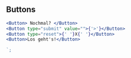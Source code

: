 ## Buttons

```jsx padded
<Button> Nochmal? </Button>
<Button type="submit" value="">{'>'}</Button>
<Button type="reset">{' '}X{' '}</Button>
<Button>Los geht's!</Button>

`;
```
